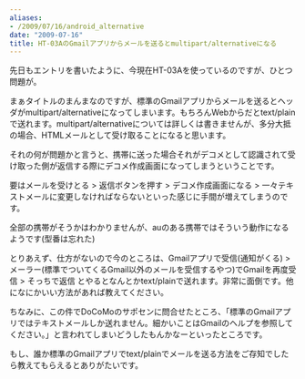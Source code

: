 ```yaml
---
aliases:
- /2009/07/16/android_alternative
date: "2009-07-16"
title: HT-03AのGmailアプリからメールを送るとmultipart/alternativeになる
---
```

先日もエントリを書いたように、今現在HT-03Aを使っているのですが、ひとつ問題が。

まぁタイトルのまんまなのですが、標準のGmailアプリからメールを送るとヘッダがmultipart/alternativeになってしまいます。もちろんWebからだとtext/plainで送れます。multipart/alternativeについては詳しくは書きませんが、多分大抵の場合、HTMLメールとして受け取ることになると思います。

それの何が問題かと言うと、携帯に送った場合それがデコメとして認識されて受け取った側が返信する際にデコメ作成画面になってしまうということです。

要はメールを受けとる > 返信ボタンを押す > デコメ作成画面になる > 一々テキストメールに変更しなければならないといった感じに手間が増えてしまうのです。

全部の携帯がそうかはわかりませんが、auのある携帯ではそういう動作になるようです(型番は忘れた)

とりあえず、仕方がないので今のところは、Gmailアプリで受信(通知がくる) > メーラー(標準でついてくるGmail以外のメールを受信するやつ)でGmailを再度受信 > そっちで返信 とやるとなんとかtext/plainで送れます。非常に面倒です。他になにかいい方法があれば教えてください。

ちなみに、この件でDoCoMoのサポセンに問合せたところ、「標準のGmailアプリではテキストメールしか送れません。細かいことはGmailのヘルプを参照してください。」と言われてしまいどうしたもんかなーといったところです。

もし、誰か標準のGmailアプリでtext/plainでメールを送る方法をご存知でしたら教えてもらえるとありがたいです。

